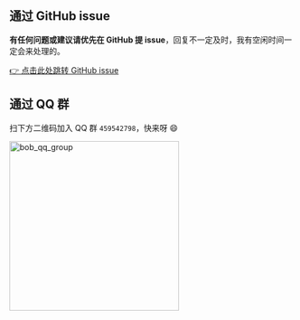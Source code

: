 ## 通过 GitHub issue

**有任何问题或建议请优先在 GitHub 提 issue**，回复不一定及时，我有空闲时间一定会来处理的。

[👉 点击此处跳转 GitHub issue](https://github.com/ripperhe/Bob/issues)

## 通过 QQ 群

扫下方二维码加入 QQ 群 `459542798`，快来呀 😄

<img src="https://cdn.jsdelivr.net/gh/ripperhe/oss@master/2022/0223/bob_qq_group_2_fix.png" alt="bob_qq_group" width=300 />

